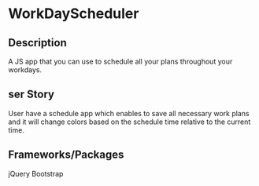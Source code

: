 # WorkDayScheduler

## Description

A JS app that you can use to schedule all your plans throughout your workdays.

## ser Story

User have a schedule app which enables to save all necessary work plans and it will change colors based on the schedule time relative to the current time.

## Frameworks/Packages

jQuery
Bootstrap
